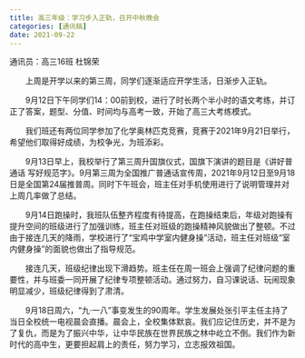 ```yaml
---
title: 高三年级：学习步入正轨，召开中秋晚会
categories: [通讯稿]
date: 2021-09-22
---
```


通讯员：高三16班 杜锦荣

　　上周是开学以来的第三周，同学们逐渐适应开学生活，日渐步入正轨。

　　9月12日下午同学们14：00前到校，进行了时长两个半小时的语文考练，并订正了答案，题型、分值、时间均与高考一致，开始了高三大考练模式。

　　我们班还有两位同学参加了化学奥林匹克竞赛，竞赛于2021年9月21日举行，希望他们取得好成绩，为校争光，为班添彩。

　　9月13日早上，我校举行了第三周升国旗仪式，国旗下演讲的题目是《讲好普通话 写好规范字》。9月第三周为全国推广普通话宣传周，2021年9月12日至9月18日是全国第24届推普周。同时下午班会，班主任对手机使用进行了说明管理并对上周几率做了总结。

　　9月14日跑操时，我班队伍整齐程度有待提高，在跑操结束后，年级对跑操有提升空间的班级进行了加强训练，班主任对班级的跑操精神风貌做出了整顿。不过由于接连几天的降雨，学校进行了“宝鸡中学室内健身操”活动，班主任对班级“室内健身操”的面貌也做出了指导规范。

　　接连几天，班级纪律出现下滑趋势。班主任在周一班会上强调了纪律问题的重要性，并与班委一同开展了纪律专项整顿活动。通过努力，自习课说话、玩闹现象明显减少，班级纪律得到了肃清。

　　9月18日周六，“九·一八”事变发生的90周年。学生发展处张引平主任主持了当日全校统一电视晨会直播。晨会上，全校集体默哀。我们应记住历史，并不是为了复仇，而是为了振兴中华，让中华民族在世界民族之林中屹立不倒。我们作为新时代的高中生，更要担起肩上的责任，努力学习，立志报效祖国。
